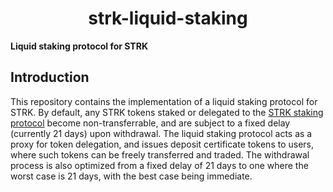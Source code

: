 <p align="center">
  <h1 align="center">strk-liquid-staking</h1>
</p>

**Liquid staking protocol for STRK**

## Introduction

This repository contains the implementation of a liquid staking protocol for STRK. By default, any STRK tokens staked or delegated to the [STRK staking protocol](https://github.com/starknet-io/SNIPs/blob/main/SNIPS/snip-18.md) become non-transferrable, and are subject to a fixed delay (currently 21 days) upon withdrawal. The liquid staking protocol acts as a proxy for token delegation, and issues deposit certificate tokens to users, where such tokens can be freely transferred and traded. The withdrawal process is also optimized from a fixed delay of 21 days to one where the worst case is 21 days, with the best case being immediate.
